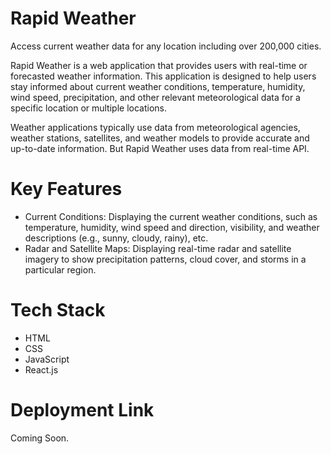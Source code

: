 # Rapid Weather

Access current weather data for any location including over 200,000 cities.

Rapid Weather is a web application that provides users with real-time or forecasted weather information. This application is designed to help users stay informed about current weather conditions, temperature, humidity, wind speed, precipitation, and other relevant meteorological data for a specific location or multiple locations.

Weather applications typically use data from meteorological agencies, weather stations, satellites, and weather models to provide accurate and up-to-date information. But Rapid Weather uses data from real-time API.

# Key Features

<ul> 
  <li>Current Conditions: Displaying the current weather conditions, such as temperature, humidity, wind speed and direction, visibility, and weather descriptions (e.g., sunny, cloudy, rainy), etc.</li>
  <li>Radar and Satellite Maps: Displaying real-time radar and satellite imagery to show precipitation patterns, cloud cover, and storms in a particular region.</li>
</ul>

# Tech Stack

<ul> 
  <li>HTML</li>
  <li>CSS</li>
  <li>JavaScript</li>
  <li>React.js</li>
</ul>

# Deployment Link

Coming Soon.

